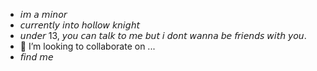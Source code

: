 - 𝘪𝘮 𝘢 𝘮𝘪𝘯𝘰𝘳
- 𝘤𝘶𝘳𝘳𝘦𝘯𝘵𝘭𝘺 𝘪𝘯𝘵𝘰 𝘩𝘰𝘭𝘭𝘰𝘸 𝘬𝘯𝘪𝘨𝘩𝘵
- 𝘶𝘯𝘥𝘦𝘳 13, 𝘺𝘰𝘶 𝘤𝘢𝘯 𝘵𝘢𝘭𝘬 𝘵𝘰 𝘮𝘦 𝘣𝘶𝘵 𝘪 𝘥𝘰𝘯𝘵 𝘸𝘢𝘯𝘯𝘢 𝘣𝘦 𝘧𝘳𝘪𝘦𝘯𝘥𝘴 𝘸𝘪𝘵𝘩 𝘺𝘰𝘶. 
- 💞️ I’m looking to collaborate on ...
- 𝘧𝘪𝘯𝘥 𝘮𝘦


<!---
sappgoth1ka/sappgoth1ka is a ✨ special ✨ repository because its `README.md` (this file) appears on your GitHub profile.
You can click the Preview link to take a look at your changes.
--->
